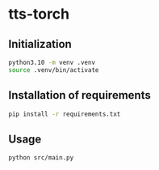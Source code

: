 # tts-torch

## Initialization

```bash
python3.10 -m venv .venv
source .venv/bin/activate
```

## Installation of requirements

```bash
pip install -r requirements.txt
```

## Usage

```bash
python src/main.py
```